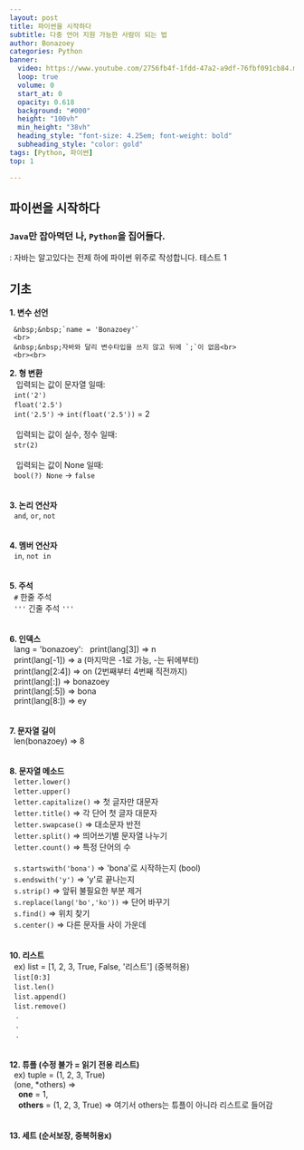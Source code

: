 ```yaml
---
layout: post
title: 파이썬을 시작하다
subtitle: 다중 언어 지원 가능한 사람이 되는 법
author: Bonazoey
categories: Python
banner:
  video: https://www.youtube.com/2756fb4f-1fdd-47a2-a9df-76fbf091cb84.mp4
  loop: true
  volume: 0
  start_at: 0
  opacity: 0.618
  background: "#000"
  height: "100vh"
  min_height: "38vh"
  heading_style: "font-size: 4.25em; font-weight: bold"
  subheading_style: "color: gold"
tags: [Python, 파이썬]
top: 1

---
```



## 파이썬을 시작하다

### `Java`만 잡아먹던 나, `Python`을 집어들다.
  : 자바는 알고있다는 전제 하에 파이썬 위주로 작성합니다.
  테스트 1

## 기초

  <b>1. 변수 선언</b>




     &nbsp;&nbsp;`name = 'Bonazoey'`
     <br>
     &nbsp;&nbsp;자바와 달리 변수타입을 쓰지 않고 뒤에 `;`이 없음<br>
     <br><br>
  <b>2. 형 변환</b>
  <br>
     &nbsp;&nbsp; 입력되는 값이 문자열 일때: <br>
     &nbsp;&nbsp;`int('2')`<br>
     &nbsp;&nbsp;`float('2.5')`<br>
     &nbsp;&nbsp;`int('2.5')` -> `int(float('2.5'))` = 2<br>
    <br>
     &nbsp;&nbsp; 입력되는 값이 실수, 정수 일때: <br>
     &nbsp;&nbsp;`str(2)`<br>
     <br>
     &nbsp;&nbsp; 입력되는 값이 None 일때: <br>
     &nbsp;&nbsp;`bool(?) None` -> `false`<br>
     <br><br>
  <b>3. 논리 연산자</b><br>
     &nbsp;&nbsp;`and`, `or`, `not`<br>
     <br><br>
  <b>4. 멤버 연산자</b><br>
     &nbsp;&nbsp;`in`, `not in`<br>
      <br><br>
  <b>5. 주석</b><br>
     &nbsp;&nbsp;`#` 한줄 주석<br>
     &nbsp;&nbsp;`'''` 긴줄 주석 `'''`<br>
     <br><br>
  <b>6. 인덱스</b><br>
     &nbsp;&nbsp;lang = 'bonazoey':
     &nbsp;&nbsp;print(lang[3]) => n<br>
     &nbsp;&nbsp;print(lang[-1]) => a (마지막은 -1로 가능, -는 뒤에부터)<br>
     &nbsp;&nbsp;print(lang[2:4]) => on (2번째부터 4번째 직전까지)<br>
     &nbsp;&nbsp;print(lang[:]) => bonazoey<br>
     &nbsp;&nbsp;print(lang[:5]) => bona<br>
     &nbsp;&nbsp;print(lang[8:]) => ey<br>
     <br><br>
  <b>7. 문자열 길이</b><br>
     &nbsp;&nbsp;len(bonazoey) => 8<br>
     <br><br>
  <b>8. 문자열 메소드</b><br>
     &nbsp;&nbsp;`letter.lower()`<br>
     &nbsp;&nbsp;`letter.upper()`<br>
     &nbsp;&nbsp;`letter.capitalize()` => 첫 글자만 대문자<br>
     &nbsp;&nbsp;`letter.title()` => 각 단어 첫 글자 대문자<br>
     &nbsp;&nbsp;`letter.swapcase()` => 대소문자 반전<br>
     &nbsp;&nbsp;`letter.split()` => 띄어쓰기별 문자열 나누기<br>
     &nbsp;&nbsp;`letter.count()` => 특정 단어의 수<br><br>
     &nbsp;&nbsp;`s.startswith('bona')` => 'bona'로 시작하는지 (bool)<br>
     &nbsp;&nbsp;`s.endswith('y')` => 'y'로 끝나는지<br>
     &nbsp;&nbsp;`s.strip()` => 앞뒤 불필요한 부분 제거<br>
     &nbsp;&nbsp;`s.replace(lang('bo','ko'))` => 단어 바꾸기<br>
     &nbsp;&nbsp;`s.find()` => 위치 찾기<br>
     &nbsp;&nbsp;`s.center()` => 다른 문자들 사이 가운데<br>
     <br><br>
  <b>10. 리스트</b><br>
     &nbsp;&nbsp;ex) list = [1, 2, 3, True, False, '리스트'] (중복허용)<br>
     &nbsp;&nbsp;`list[0:3]`<br>
     &nbsp;&nbsp;`list.len()`<br>
     &nbsp;&nbsp;`list.append()`<br>
     &nbsp;&nbsp;`list.remove()`<br>
     &nbsp;&nbsp; .<br>
     &nbsp;&nbsp; .<br>
     &nbsp;&nbsp; .<br>
      <br><br>
  <b>12. 튜플 (수정 불가 = 읽기 전용 리스트)</b><br>
      &nbsp;&nbsp;ex) tuple = (1, 2, 3, True)<br>
      &nbsp;&nbsp;(one, *others) =><br>
      &nbsp;&nbsp;&nbsp;&nbsp;<b>one</b> = 1,<br>
      &nbsp;&nbsp;&nbsp;&nbsp;<b>others</b> = (1, 2, 3, True) => 여기서 others는 튜플이 아니라 리스트로 들어감<br>
      <br><br>
  <b>13. 세트 (순서보장, 중복허용x)</b><br>
